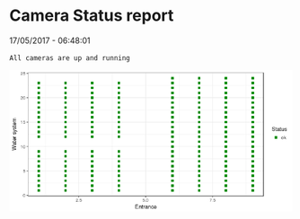 Camera Status report
================
17/05/2017 - 06:48:01

    All cameras are up and running

![](camreport_files/figure-markdown_github/unnamed-chunk-2-1.png)

